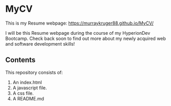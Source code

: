 # MyCV
This is my Resume webpage:
https://murraykruger88.github.io/MyCV/

I will be this Resume webpage during the course of my HyperionDev Bootcamp. Check back soon to find out more about my newly acquired web and software development skills!

## Contents
This repository consists of:
1. An index.html
2. A javascript file.
3. A css file.
4. A README.md
